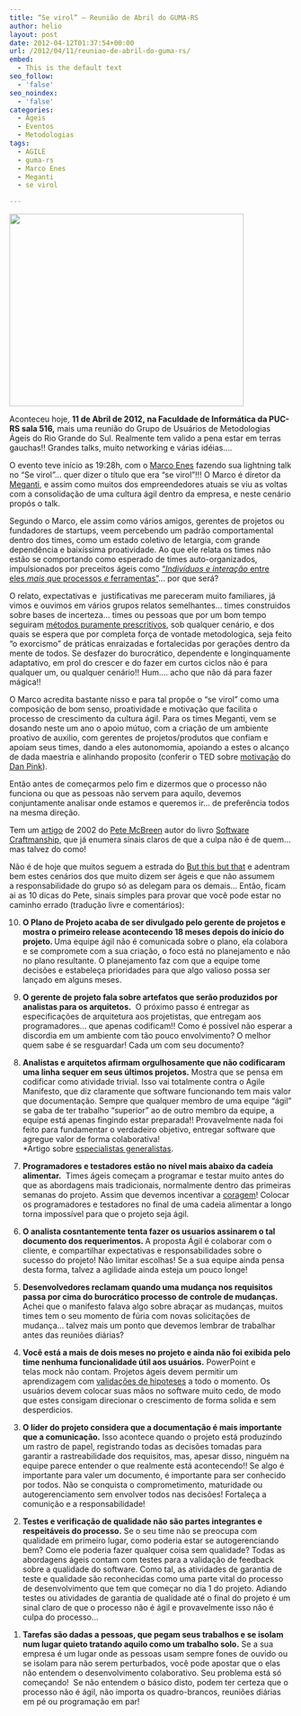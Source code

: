 ```yaml
---
title: “Se virol” – Reunião de Abril do GUMA-RS
author: helio
layout: post
date: 2012-04-12T01:37:54+00:00
url: /2012/04/11/reuniao-de-abril-do-guma-rs/
embed:
  - This is the default text
seo_follow:
  - 'false'
seo_noindex:
  - 'false'
categories:
  - Ageis
  - Eventos
  - Metodologias
tags:
  - AGILE
  - guma-rs
  - Marco Enes
  - Meganti
  - se virol

---
```

[<img class="aligncenter size-full wp-image-508" src="/uploads/2012/04/gumaJuly.jpg" alt="" width="417" height="342" srcset="/uploads/2012/04/gumaJuly.jpg 417w, /uploads/2012/04/gumaJuly-300x246.jpg 300w" sizes="(max-width: 417px) 100vw, 417px" />][1]

Aconteceu hoje, **11 de Abril de 2012, **na Faculdade de Informática da PUC-RS sala 516**,** mais uma reunião do Grupo de Usuários de Metodologias Ágeis do Rio Grande do Sul. Realmente tem valido a pena estar em terras gauchas!! Grandes talks, muito networking e várias idéias&#8230;.

O evento teve início as 19:28h, com o [Marco Enes][2] fazendo sua lightning talk no &#8220;Se virol&#8221;&#8230; quer dizer o título que era &#8220;se virol&#8221;!!! O Marco é diretor da [Meganti][3], e assim como muitos dos empreendedores atuais se viu as voltas com a consolidação de uma cultura ágil dentro da empresa, e neste cenário propós o talk.

Segundo o Marco, ele assim como vários amigos, gerentes de projetos ou fundadores de startups, veem percebendo um padrão comportamental dentro dos times, como um estado coletivo de letargia, com grande dependência e baixíssima proatividade. Ao que ele relata os times não estão se comportando como esperado de times auto-organizados, impulsionados por preceitos ágeis como [&#8220;_Indivíduos e interação_ entre eles _mais_ que processos _e_ ferramentas&#8221;][4]&#8230; por que será?

O relato, expectativas e  justificativas me pareceram muito familiares, já vimos e ouvimos em vários grupos relatos semelhantes&#8230; times construidos sobre bases de incerteza&#8230; times ou pessoas que por um bom tempo seguiram [métodos puramente prescritivos][5], sob qualquer cenário, e dos quais se espera que por completa força de vontade metodologica, seja feito &#8220;o exorcismo&#8221; de práticas enraizadas e fortalecidas por gerações dentro da mente de todos. Se desfazer do burocrático, dependente e longinquamente adaptativo, em prol do crescer e do fazer em curtos ciclos não é para qualquer um, ou qualquer cenário!! Hum&#8230;. acho que não dá para fazer mágica!!

O Marco acredita bastante nisso e para tal propõe o &#8220;se virol&#8221; como uma composição de bom senso, proatividade e motivação que facilita o processo de crescimento da cultura ágil. Para os times Meganti, vem se dosando neste um ano o apoio mútuo, com a criação de um ambiente proativo de auxilio, com gerentes de projetos/produtos que confiam e apoiam seus times, dando a eles autonomomia, apoiando a estes o alcanço de dada maestria e alinhando proposito (conferir o TED sobre [motivação][6] do [Dan Pink][7]).

Então antes de começarmos pelo fim e dizermos que o processo não funciona ou que as pessoas não servem para aquilo, devemos conjuntamente analisar onde estamos e queremos ir&#8230; de preferência todos na mesma direção.

Tem um [artigo][8] de 2002 do [Pete McBreen][9] autor do livro [Software Craftmanship][10], que já enumera sinais claros de que a culpa não é de quem&#8230; mas talvez do como!

Não é de hoje que muitos seguem a estrada do [But this but that][11] e adentram bem estes cenários dos que muito dizem ser ágeis e que não assumem a responsabilidade do grupo só as delegam para os demais&#8230; Então, ficam ai as 10 dicas do Pete, sinais simples para provar que você pode estar no caminho errado (tradução livre e comentários):

<ol start="10">
  <li>
    <strong>O Plano de Projeto acaba de ser divulgado pelo gerente de projetos e mostra o primeiro release acontecendo 18 meses depois do início do projeto. </strong>Uma equipe ágil não é comunicada sobre o plano, ela colabora e se compromete com a sua criação, o foco está no planejamento e não no plano resultante. O planejamento faz com que a equipe tome decisões e estabeleça prioridades para que algo valioso possa ser lançado em alguns meses.
  </li>
</ol>

<ol start="9">
  <li>
    <strong>O gerente de projeto fala sobre artefatos que serão produzidos por analistas para os arquitetos.</strong>  O próximo passo é entregar as especificações de arquitetura aos projetistas, que entregam aos programadores&#8230; que apenas codificam!! Como é possível não esperar a discordia em um ambiente com tão pouco envolvimento? O melhor quem sabe é se resguardar! Cada um com seu documento?
  </li>
</ol>

<ol start="8">
  <li>
    <strong>Analistas e arquitetos afirmam orgulhosamente que não codificaram uma linha sequer em seus últimos projetos.</strong> Mostra que se pensa em codificar como atividade trivial. Isso vai totalmente contra o Agile Manifesto, que diz claramente que software funcionando tem mais valor que documentação. Sempre que qualquer membro de uma equipe &#8220;ágil&#8221; se gaba de ter trabalho &#8220;superior&#8221; ao de outro membro da equipe, a equipe está apenas fingindo estar preparada!! Provavelmente nada foi feito para fundamentar o verdadeiro objetivo, entregar software que agregue valor de forma colaborativa!<br /> *Artigo sobre <a title="Especialistas generalistas" href="http://blog.fragmental.com.br/2008/04/06/par-de-jarros/">especialistas generalistas</a>.
  </li>
</ol>

<ol start="7">
  <li>
    <strong>Programadores e testadores estão no nível mais abaixo da cadeia alimentar.</strong>  Times ágeis começam a programar e testar muito antes do que as abordagens mais tradicionais, normalmente dentro das primeiras semanas do projeto. Assim que devemos incentivar a <a title="Valores do XP - Coragem" href="http://improveit.com.br/xp/valores/coragem">coragem</a>! Colocar os programadores e testadores no final de uma cadeia alimentar a longo torna impossível para que o projeto seja ágil.
  </li>
</ol>

<ol start="6">
  <li>
    <strong>O analista cosntantemente tenta fazer os usuarios assinarem o tal documento dos requerimentos. </strong>A proposta Ágil é colaborar com o cliente, e compartilhar expectativas e responsabilidades sobre o sucesso do projeto! Não limitar escolhas! Se a sua equipe ainda pensa desta forma, talvez a agilidade ainda esteja um pouco longe!
  </li>
</ol>

<ol start="5">
  <li>
    <strong>Desenvolvedores reclamam quando uma mudança nos requisitos passa por cima do burocrático processo de controle de mudanças.</strong>  Achei que o manifesto falava algo sobre abraçar as mudanças, muitos times tem o seu momento de fúria com novas solicitações de mudança&#8230; talvez mais um ponto que devemos lembrar de trabalhar antes das reuniões diárias?
  </li>
</ol>

<ol start="4">
  <li>
    <strong>Você está a mais de dois meses no projeto e ainda não foi exibida pelo time nenhuma funcionalidade útil aos usuários.</strong> PowerPoint e telas mock não contam. Projetos ágeis devem permitir um aprendizagem com <a title="The lean startup" href="http://theleanstartup.com/">validações de hipoteses</a> a todo o momento. Os usuários devem colocar suas mãos no software muito cedo, de modo que estes consigam direcionar o crescimento de forma solida e sem desperdicios.
  </li>
</ol>

<ol start="3">
  <li>
    <strong>O líder do projeto considera que a documentação é mais importante que a comunicação.</strong> Isso acontece quando o projeto está produzindo um rastro de papel, registrando todas as decisões tomadas para garantir a rastreabilidade dos requisitos, mas, apesar disso, ninguém na equipe parece entender o que realmente está acontecendo!! Se algo é importante para valer um documento, é importante para ser conhecido por todos. Não se conquista o comprometimento, maturidade ou autogerenciamento sem envolver todos nas decisões! Fortaleça a comunição e a responsabilidade!
  </li>
</ol>

<ol start="2">
  <li>
    <strong>Testes e verificação de qualidade não são partes integrantes e respeitáveis do processo.</strong> Se o seu time não se preocupa com qualidade em primeiro lugar, como poderia estar se autogerenciando bem? Como ele poderia fazer qualquer coisa sem qualidade? Todas as abordagens ágeis contam com testes para a validação de feedback sobre a qualidade do software. Como tal, as atividades de garantia de teste e qualidade são reconhecidas como uma parte vital do processo de desenvolvimento que tem que começar no dia 1 do projeto. Adiando testes ou atividades de garantia de qualidade até o final do projeto é um sinal claro de que o processo não é ágil e provavelmente isso não é culpa do processo&#8230;
  </li>
</ol>

<ol start="1">
  <li>
    <strong>Tarefas são dadas a pessoas, que pegam seus trabalhos e se isolam num lugar quieto tratando aquilo como um trabalho solo.</strong> Se a sua empresa é um lugar onde as pessoas usam sempre fones de ouvido ou se isolam para não serem perturbados, você pode apostar que o elas não entendem o desenvolvimento colaborativo. Seu problema está só começando!  Se não entendem o básico disto, podem ter certeza que o processo não é ágil, não importa os quadro-brancos, reuniões diárias em pé ou programação em par!
  </li>
</ol>

&nbsp;

 [1]: /uploads/2012/04/gumaJuly.jpg
 [2]: http://twitter.com/marcoenes
 [3]: https://twitter.com/meganti_br "Meganti"
 [4]: http://manifestoagil.com.br/ "Manifesto ágil"
 [5]: http://pt.wikipedia.org/wiki/IBM_Rational_Unified_Process "RUP"
 [6]: http://www.ted.com/talks/dan_pink_on_motivation.html "Dan Pink on the surprising science of motivation"
 [7]: http://twitter.com/danielpink "Dan Pink"
 [8]: http://www.informit.com/articles/printerfriendly.aspx?p=25913 "Pretending to Be Agile"
 [9]: http://www.informit.com/authors/bio.asp?a=7b7d1926-0ded-4713-a53b-549af36312de
 [10]: http://www.informit.com/title/0201733862
 [11]: http://www.scrum.org/scrumbut "Scrumbut"